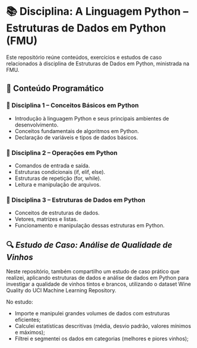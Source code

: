 # 📚 Disciplina: A Linguagem Python – Estruturas de Dados em Python (FMU)  
Este repositório reúne conteúdos, exercícios e estudos de caso relacionados à disciplina de Estruturas de Dados em Python, ministrada na FMU.

## 📘 Conteúdo Programático

### 📗 Disciplina 1 – Conceitos Básicos em Python  
- Introdução à linguagem Python e seus principais ambientes de desenvolvimento.  
- Conceitos fundamentais de algoritmos em Python.  
- Declaração de variáveis e tipos de dados básicos.

### 📘 Disciplina 2 – Operações em Python  
- Comandos de entrada e saída.  
- Estruturas condicionais (if, elif, else).  
- Estruturas de repetição (for, while).  
- Leitura e manipulação de arquivos.

### 📙 Disciplina 3 – Estruturas de Dados em Python  
- Conceitos de estruturas de dados.  
- Vetores, matrizes e listas.  
- Funcionamento e manipulação dessas estruturas em Python.

## 🔍 *Estudo de Caso: Análise de Qualidade de Vinhos*  
Neste repositório, também compartilho um estudo de caso prático que realizei, aplicando estruturas de dados e análise de dados em Python para investigar a qualidade de vinhos tintos e brancos, utilizando o dataset Wine Quality do UCI Machine Learning Repository.

No estudo:  
- Importe e manipulei grandes volumes de dados com estruturas eficientes;  
- Calculei estatísticas descritivas (média, desvio padrão, valores mínimos e máximos);  
- Filtrei e segmentei os dados em categorias (melhores e piores vinhos);  
